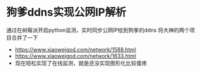 # 狗爹ddns实现公网IP解析
通过在树莓派开启python监测，实时同步公网IP给到狗爹的ddns
将大神的两个项目合并了一下
+ https://www.xiaoweigod.com/network/1588.html
+ https://www.xiaoweigod.com/network/1633.html
+ 现在轻松实现了在线监测，就是还没实现图形化比较蛋疼
